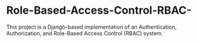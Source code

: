 # Role-Based-Access-Control-RBAC-
This project is a Django-based implementation of an Authentication, Authorization, and Role-Based Access Control (RBAC) system.
